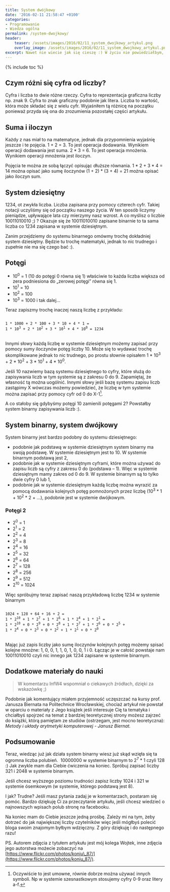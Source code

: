 ```yaml
---
title: System dwójkowy
date: '2016-02-11 21:58:47 +0100'
categories:
- Programowanie
- Wiedza ogólna
permalink: /system-dwojkowy/
header:
    teaser: /assets/images/2016/02/11_system_dwojkowy_artykul.png
    overlay_image: /assets/images/2016/02/11_system_dwojkowy_artykul.png
excerpt: Nawet nie wiecie jak się cieszę :) W życiu nie powiedziałbym, że w tak krótkim czasie uda się zebrać 10000000 polubień na facebooku! Świętujemy z fanfarami :) Z okazji okrągłej liczby króciutki artykuł o innej notacji zapisywania liczb. Dzisiaj dowiemy się czym&nbsp; jest system dwójkowy. Po przeczytaniu artykułu zrozumiecie dlaczego 1024 to okrągła liczba dla programistów ;)
---
```


{% include toc %}

## Czym różni się cyfra od liczby?

Cyfra i liczba to dwie różne rzeczy. Cyfra to reprezentacja graficzna liczby np. znak 9. Cyfra to znak graficzny podobnie jak litera. Liczba to wartość, która może składać się z wielu cyfr. Wyjaśniłem tą różnicę na początku ponieważ przyda się ona do zrozumienia pozostałej części artykułu.

## Suma i iloczyn

Każdy z nas miał to na matematyce, jednak dla przypomnienia wyjaśnię jeszcze i te pojęcia. 1 + 2 = 3. To jest operacja dodawania. Wynikiem operacji dodawania jest suma.
2 \* 3 = 6. To jest operacja mnożenia. Wynikiem operacji mnożenia jest iloczyn.

Pojęcia te można ze sobą łączyć opisując dłuższe równania.
1 \* 2 + 3 \* 4 = 14 można opisać jako sumę iloczynów
(1 + 2) \* (3 + 4) = 21 można opisać jako iloczyn sum.

## System dziesiętny

1234, ot zwykła liczba. Liczba zapisana przy pomocy czterech cyfr. Takiej notacji uczyliśmy się od początku naszego życia. W ten sposób liczymy pieniądze, upływające lata czy mierzymy nasz wzrost. A co myślisz o liczbie 10011010010 ;) ? Okazuje się że 10011010010 zapisane binarnie to ta sama liczba co 1234 zapisana w systemie dziesiętnym.

Zanim przejdziemy do systemu binarnego omówmy trochę dokładniej system dziesiętny. Będzie tu trochę matematyki, jednak to nic trudnego i zupełnie nie ma się czego bać :).

## Potęgi

- 10<sup>0</sup> = 1 (10 do potęgi 0 równa się 1) właściwie to każda liczba większa od zera podniesiona do „zerowej potęgi” równa się 1.
- 10<sup>1</sup> = 10
- 10<sup>2</sup> = 100
- 10<sup>3</sup> = 1000
i tak dalej...

Teraz zapiszmy trochę inaczej naszą liczbę z przykładu:
<div class="highlight">
<pre class="highlight">
<code>
1 * 1000 + 2 * 100 + 3 * 10 + 4 * 1 =
1 * 10<sup>3</sup> + 2 * 10<sup>2</sup> + 3 * 10<sup>1</sup> + 4 * 10<sup>0</sup> = 1234
</code>
</pre>
</div>

Innymi słowy każdą liczbę w systemie dziesiętnym możemy zapisać przy pomocy sumy iloczynów potęg liczby 10. Może się to wydawać trochę skomplikowane jednak to nic trudnego, po prostu słownie opisałem 1 \* 10<sup>3</sup> + 2 \* 10<sup>2</sup> + 3 \* 10<sup>1</sup> + 4 \* 10<sup>0</sup>.

Jeśli 10 nazwiemy bazą systemu dziesiętnego to cyfry, które służą do zapisywania liczb w tym systemie są z zakresu 0 do 9. Zapamiętaj, że własność tą można uogólnić. Innymi słowy jeśli bazę systemu zapisu liczb zastąpimy X wówczas możemy powiedzieć, że liczbę w tym systemie można zapisać przy pomocy cyfr od 0 do X-1[^umowa].

[^umowa]: Oczywiście to jest umowne, równie dobrze można używać innych symboli. Np w systemie szesnastkowym stosujemy cyfry 0-9 oraz litery a-f.

A co stałoby się gdybyśmy potęgi 10 zamienili potęgami 2? Powstałby system binarny zapisywania liczb :).

## System binarny, system dwójkowy

System binarny jest bardzo podobny do systemu dziesiętnego:
- podobnie jak podstawą w systemie dziesiętnym system binarny ma swoją podstawę. W systemie dziesiętnym jest to 10. W systemie binarnym podstawą jest 2,
- podobnie jak w systemie dziesiętnym cyframi, które można używać do zapisu liczb są cyfry z zakresu 0 do (podstawa – 1). Więc w systemie dziesiętnym mamy zakres od 0 do 9. W systemie binarnym są to tylko dwie cyfry 0 lub 1,
- podobnie jak w systemie dziesiętnym każdą liczbę można wyrazić za pomocą dodawania kolejnych potęg pomnożonych przez liczbę (10<sup>3</sup> \* 1 + 10<sup>2</sup> \* 2 + …), podobnie jest w systemie dwójkowym.

### Potęgi 2

- 2<sup>0</sup> = 1
- 2<sup>1</sup> = 2
- 2<sup>2</sup> = 4
- 2<sup>3</sup> = 8
- 2<sup>4</sup> = 16
- 2<sup>5</sup> = 32
- 2<sup>6</sup> = 64
- 2<sup>7</sup> = 128
- 2<sup>8</sup> = 256
- 2<sup>9</sup> = 512
- 2<sup>10</sup> = 1024

Więc spróbujmy teraz zapisać naszą przykładową liczbę 1234 w systemie binarnym

<div class="highlight">
<pre class="highlight">
<code>
1024 + 128 + 64 + 16 + 2 =
1 * 2<sup>10</sup> + 1 * 2<sup>7</sup> + 1 * 2<sup>6</sup> + 1 * 2<sup>4</sup> + 1 * 2<sup>1</sup> =
1 * 2<sup>10</sup> + 0 * 2<sup>9</sup> + 0 * 2<sup>8</sup> + 1 * 2<sup>7</sup> + 1 * 2<sup>6</sup> + 0 * 2<sup>5</sup> +
1 * 2<sup>4</sup> + 0 * 2<sup>3</sup> + 0 * 2<sup>2</sup> + 1 * 2<sup>1</sup> + 0 * 2<sup>0</sup>
</code>
</pre>
</div>

Mając już zapis liczby jako sumę iloczynów kolejnych potęg możemy spisać kolejne mnożne: 1, 0, 0, 1, 1, 0, 1, 0, 0, 1 i 0. Łącząc je w całość powstaje nam 10011010010 czyli nic innego jak 1234 zapisane w systemie binarnym.

## Dodatkowe materiały do nauki

> W komentarzu InfW4 wspomniał o ciekawych źródłach, dzięki za wskazówkę ;)

Podobnie jak komentujący miałem przyjemność uczęszczać na kursy prof. Janusza Biernata na Politechnice Wrocławskiej, chociaż artykuł nie powstał w oparciu o materiały z Jego książek jeśli interesuje Cię ta tematyka i chciałbyś spojrzeć na temat z bardziej teoretycznej strony możesz zajrzeć do książki, którą pamiętam ze studiów (ostrzegam, jest mocno teoretyczna): _Metody i układy arytmetyki komputerowej - Janusz Biernat._

## Podsumowanie

Teraz, wiedząc już jak działa system binarny wiesz już skąd wzięła się ta ogromna liczba polubień.&nbsp; 10000000 w systemie binarnym to 2<sup>7</sup> \* 1 czyli 128 :) Jak zwykle mam dla Ciebie ćwiczenia na koniec. Spróbuj zapisać liczby 321 i 2048 w systemie binarnym.

Jeśli chcesz wyższego poziomu trudności zapisz liczby 1024 i 321 w systemie ósemkowym (w systemie, którego podstawą jest 8).

I jak? Trudne? Jeśli masz pytania zadaj je w komentarzach, postaram się pomóc. Bardzo dziękuję Ci za przeczytanie artykułu, jeśli chcesz wiedzieć o najnowszych wpisach polub stronę na facebooku.

Na koniec mam do Ciebie jeszcze jedną prośbę. Zależy mi na tym, żeby dotrzeć do jak największej liczby czytelników więc jeśli mógłbyś polecić bloga swoim znajomym byłbym wdzięczny. Z góry dziękuję i do następnego razu!

PS. Autorem zdjęcia z tytułem artykułu jest mój kolega Wojtek, inne zdjęcia jego autorstwa możecie zobaczyć na [https://www.flickr.com/photos/koniu\_87/](https://www.flickr.com/photos/koniu_87/).
